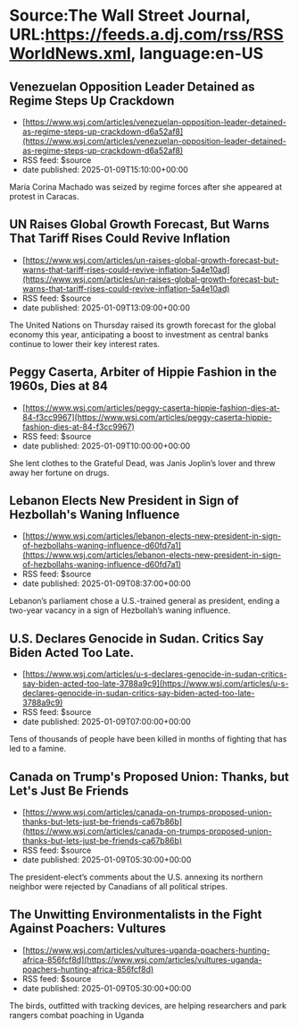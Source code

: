 # Source:The Wall Street Journal, URL:https://feeds.a.dj.com/rss/RSSWorldNews.xml, language:en-US

## Venezuelan Opposition Leader Detained as Regime Steps Up Crackdown
 - [https://www.wsj.com/articles/venezuelan-opposition-leader-detained-as-regime-steps-up-crackdown-d6a52af8](https://www.wsj.com/articles/venezuelan-opposition-leader-detained-as-regime-steps-up-crackdown-d6a52af8)
 - RSS feed: $source
 - date published: 2025-01-09T15:10:00+00:00

María Corina Machado was seized by regime forces after she appeared at protest in Caracas.

## UN Raises Global Growth Forecast, But Warns That Tariff Rises Could Revive Inflation
 - [https://www.wsj.com/articles/un-raises-global-growth-forecast-but-warns-that-tariff-rises-could-revive-inflation-5a4e10ad](https://www.wsj.com/articles/un-raises-global-growth-forecast-but-warns-that-tariff-rises-could-revive-inflation-5a4e10ad)
 - RSS feed: $source
 - date published: 2025-01-09T13:09:00+00:00

The United Nations on Thursday raised its growth forecast for the global economy this year, anticipating a boost to investment as central banks continue to lower their key interest rates.

## Peggy Caserta, Arbiter of Hippie Fashion in the 1960s, Dies at 84
 - [https://www.wsj.com/articles/peggy-caserta-hippie-fashion-dies-at-84-f3cc9967](https://www.wsj.com/articles/peggy-caserta-hippie-fashion-dies-at-84-f3cc9967)
 - RSS feed: $source
 - date published: 2025-01-09T10:00:00+00:00

She lent clothes to the Grateful Dead, was Janis Joplin’s lover and threw away her fortune on drugs.

## Lebanon Elects New President in Sign of Hezbollah's Waning Influence
 - [https://www.wsj.com/articles/lebanon-elects-new-president-in-sign-of-hezbollahs-waning-influence-d60fd7a1](https://www.wsj.com/articles/lebanon-elects-new-president-in-sign-of-hezbollahs-waning-influence-d60fd7a1)
 - RSS feed: $source
 - date published: 2025-01-09T08:37:00+00:00

Lebanon’s parliament chose a U.S.-trained general as president, ending a two-year vacancy in a sign of Hezbollah’s waning influence.

## U.S. Declares Genocide in Sudan. Critics Say Biden Acted Too Late.
 - [https://www.wsj.com/articles/u-s-declares-genocide-in-sudan-critics-say-biden-acted-too-late-3788a9c9](https://www.wsj.com/articles/u-s-declares-genocide-in-sudan-critics-say-biden-acted-too-late-3788a9c9)
 - RSS feed: $source
 - date published: 2025-01-09T07:00:00+00:00

Tens of thousands of people have been killed in months of fighting that has led to a famine.

## Canada on Trump's Proposed Union: Thanks, but Let's Just Be Friends
 - [https://www.wsj.com/articles/canada-on-trumps-proposed-union-thanks-but-lets-just-be-friends-ca67b86b](https://www.wsj.com/articles/canada-on-trumps-proposed-union-thanks-but-lets-just-be-friends-ca67b86b)
 - RSS feed: $source
 - date published: 2025-01-09T05:30:00+00:00

The president-elect’s comments about the U.S. annexing its northern neighbor were rejected by Canadians of all political stripes.

## The Unwitting Environmentalists in the Fight Against Poachers: Vultures
 - [https://www.wsj.com/articles/vultures-uganda-poachers-hunting-africa-856fcf8d](https://www.wsj.com/articles/vultures-uganda-poachers-hunting-africa-856fcf8d)
 - RSS feed: $source
 - date published: 2025-01-09T05:30:00+00:00

The birds, outfitted with tracking devices, are helping researchers and park rangers combat poaching in Uganda

